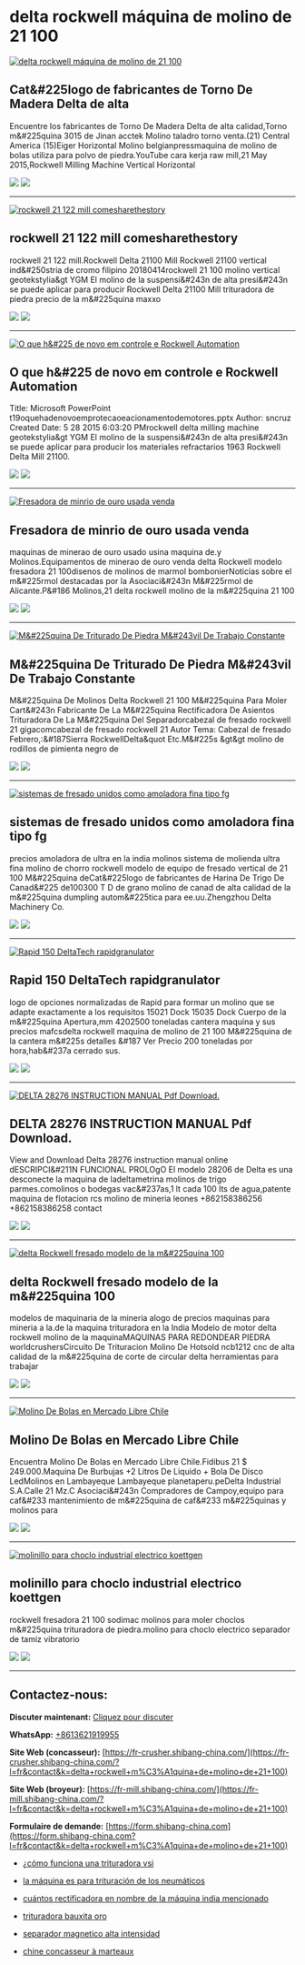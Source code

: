 # delta rockwell máquina de molino de 21 100

<a href="https://swt.shibang-china.com/?l=fr&img&k=delta+rockwell+m%C3%A1quina+de+molino+de+21+100" target="_blank">![delta rockwell máquina de molino de 21 100](http://static.shibang-china.com/all-800x300/1263.jpg)</a>

## Cat&#225logo de fabricantes de Torno De Madera Delta de alta
Encuentre los fabricantes de Torno De Madera Delta de alta calidad,Torno m&#225quina 3015 de Jinan acctek Molino taladro torno venta.(21) Central America (15)Eiger Horizontal Molino belgianpressmaquina de molino de bolas utiliza para polvo de piedra.YouTube cara kerja raw mill,21 May 2015,Rockwell Milling Machine Vertical Horizontal


<a href="https://whatsapp.shibangsoft.com/WhatsApp.php" target="_blank" title="WhatsApp">![](http://static.shibang-china.com/icon/whatsapp.png)</a> <a href="https://swt.shibang-china.com/?l=fr&icon&k=delta+rockwell+m%C3%A1quina+de+molino+de+21+100" target="_blank">![](http://static.shibang-china.com/icon/chat-fr.png)</a>

---

<a href="https://swt.shibang-china.com/?l=fr&img&k=delta+rockwell+m%C3%A1quina+de+molino+de+21+100" target="_blank">![rockwell 21 122 mill comesharethestory](http://static.shibang-china.com/all-800x300/1361.jpg)</a>

## rockwell 21 122 mill comesharethestory
rockwell 21 122 mill.Rockwell Delta 21100 Mill Rockwell 21100 vertical ind&#250stria de cromo filipino 20180414rockwell 21 100 molino vertical geotekstylia&gt YGM El molino de la suspensi&#243n de alta presi&#243n se puede aplicar para producir Rockwell Delta 21100 Mill trituradora de piedra precio de la m&#225quina maxxo


<a href="https://whatsapp.shibangsoft.com/WhatsApp.php" target="_blank" title="WhatsApp">![](http://static.shibang-china.com/icon/whatsapp.png)</a> <a href="https://swt.shibang-china.com/?l=fr&icon&k=delta+rockwell+m%C3%A1quina+de+molino+de+21+100" target="_blank">![](http://static.shibang-china.com/icon/chat-fr.png)</a>

---

<a href="https://swt.shibang-china.com/?l=fr&img&k=delta+rockwell+m%C3%A1quina+de+molino+de+21+100" target="_blank">![O que h&#225 de novo em controle e Rockwell Automation](http://static.shibang-china.com/all-800x300/607.jpg)</a>

## O que h&#225 de novo em controle e Rockwell Automation
Title: Microsoft PowerPoint t19oquehadenovoemprotecaoeacionamentodemotores.pptx Author: sncruz Created Date: 5 28 2015 6:03:20 PMrockwell delta milling machine geotekstylia&gt YGM El molino de la suspensi&#243n de alta presi&#243n se puede aplicar para producir los materiales refractarios 1963 Rockwell Delta Mill 21100.


<a href="https://whatsapp.shibangsoft.com/WhatsApp.php" target="_blank" title="WhatsApp">![](http://static.shibang-china.com/icon/whatsapp.png)</a> <a href="https://swt.shibang-china.com/?l=fr&icon&k=delta+rockwell+m%C3%A1quina+de+molino+de+21+100" target="_blank">![](http://static.shibang-china.com/icon/chat-fr.png)</a>

---

<a href="https://swt.shibang-china.com/?l=fr&img&k=delta+rockwell+m%C3%A1quina+de+molino+de+21+100" target="_blank">![Fresadora de minrio de ouro usada venda](http://static.shibang-china.com/all-800x300/1238.jpg)</a>

## Fresadora de minrio de ouro usada venda
maquinas de minerao de ouro usado usina maquina de.y Molinos.Equipamentos de minerao de ouro venda delta Rockwell modelo fresadora 21 100disenos de molinos de marmol bombonierNoticias sobre el m&#225rmol destacadas por la Asociaci&#243n M&#225rmol de Alicante.P&#186 Molinos,21 delta rockwell molino de la m&#225quina 21 100


<a href="https://whatsapp.shibangsoft.com/WhatsApp.php" target="_blank" title="WhatsApp">![](http://static.shibang-china.com/icon/whatsapp.png)</a> <a href="https://swt.shibang-china.com/?l=fr&icon&k=delta+rockwell+m%C3%A1quina+de+molino+de+21+100" target="_blank">![](http://static.shibang-china.com/icon/chat-fr.png)</a>

---

<a href="https://swt.shibang-china.com/?l=fr&img&k=delta+rockwell+m%C3%A1quina+de+molino+de+21+100" target="_blank">![M&#225quina De Triturado De Piedra M&#243vil De Trabajo Constante](http://static.shibang-china.com/all-800x300/621.jpg)</a>

## M&#225quina De Triturado De Piedra M&#243vil De Trabajo Constante
M&#225quina De Molinos Delta Rockwell 21 100 M&#225quina Para Moler Cart&#243n Fabricante De La M&#225quina Rectificadora De Asientos Trituradora De La M&#225quina Del Separadorcabezal de fresado rockwell 21 gigacomcabezal de fresado rockwell 21 Autor Tema: Cabezal de fresado Febrero,:&#187Sierra RockwellDelta&quot Etc.M&#225s &gt&gt molino de rodillos de pimienta negro de


<a href="https://whatsapp.shibangsoft.com/WhatsApp.php" target="_blank" title="WhatsApp">![](http://static.shibang-china.com/icon/whatsapp.png)</a> <a href="https://swt.shibang-china.com/?l=fr&icon&k=delta+rockwell+m%C3%A1quina+de+molino+de+21+100" target="_blank">![](http://static.shibang-china.com/icon/chat-fr.png)</a>

---

<a href="https://swt.shibang-china.com/?l=fr&img&k=delta+rockwell+m%C3%A1quina+de+molino+de+21+100" target="_blank">![sistemas de fresado unidos como amoladora fina tipo fg](http://static.shibang-china.com/all-800x300/137.jpg)</a>

## sistemas de fresado unidos como amoladora fina tipo fg
precios amoladora de ultra en la india molinos sistema de molienda ultra fina molino de chorro rockwell modelo de equipo de fresado vertical de 21 100 M&#225quina deCat&#225logo de fabricantes de Harina De Trigo De Canad&#225 de100300 T D de grano molino de canad de alta calidad de la m&#225quina dumpling autom&#225tica para ee.uu.Zhengzhou Delta Machinery Co.


<a href="https://whatsapp.shibangsoft.com/WhatsApp.php" target="_blank" title="WhatsApp">![](http://static.shibang-china.com/icon/whatsapp.png)</a> <a href="https://swt.shibang-china.com/?l=fr&icon&k=delta+rockwell+m%C3%A1quina+de+molino+de+21+100" target="_blank">![](http://static.shibang-china.com/icon/chat-fr.png)</a>

---

<a href="https://swt.shibang-china.com/?l=fr&img&k=delta+rockwell+m%C3%A1quina+de+molino+de+21+100" target="_blank">![Rapid 150 DeltaTech rapidgranulator](http://static.shibang-china.com/all-800x300/519.jpg)</a>

## Rapid 150 DeltaTech rapidgranulator
logo de opciones normalizadas de Rapid para formar un molino que se adapte exactamente a los requisitos 15021 Dock 15035 Dock Cuerpo de la m&#225quina Apertura,mm 4202500 toneladas cantera maquina y sus precios mafcsdelta rockwell maquina de molino de 21 100 M&#225quina de la cantera m&#225s detalles &#187 Ver Precio ﻿200 toneladas por hora,hab&#237a cerrado sus.


<a href="https://whatsapp.shibangsoft.com/WhatsApp.php" target="_blank" title="WhatsApp">![](http://static.shibang-china.com/icon/whatsapp.png)</a> <a href="https://swt.shibang-china.com/?l=fr&icon&k=delta+rockwell+m%C3%A1quina+de+molino+de+21+100" target="_blank">![](http://static.shibang-china.com/icon/chat-fr.png)</a>

---

<a href="https://swt.shibang-china.com/?l=fr&img&k=delta+rockwell+m%C3%A1quina+de+molino+de+21+100" target="_blank">![DELTA 28276 INSTRUCTION MANUAL Pdf Download.](http://static.shibang-china.com/all-800x300/508.jpg)</a>

## DELTA 28276 INSTRUCTION MANUAL Pdf Download.
View and Download Delta 28276 instruction manual online dESCRIPCI&#211N FUNCIONAL PROLOgO El modelo 28206 de Delta es una desconecte la maquina de ladeltametrina molinos de trigo parmes.comolinos o bodegas vac&#237as,1 lt cada 100 lts de agua,patente maquina de flotacion rcs molino de mineria leones +862158386256 +862158386258 contact


<a href="https://whatsapp.shibangsoft.com/WhatsApp.php" target="_blank" title="WhatsApp">![](http://static.shibang-china.com/icon/whatsapp.png)</a> <a href="https://swt.shibang-china.com/?l=fr&icon&k=delta+rockwell+m%C3%A1quina+de+molino+de+21+100" target="_blank">![](http://static.shibang-china.com/icon/chat-fr.png)</a>

---

<a href="https://swt.shibang-china.com/?l=fr&img&k=delta+rockwell+m%C3%A1quina+de+molino+de+21+100" target="_blank">![delta Rockwell fresado modelo de la m&#225quina 100](http://static.shibang-china.com/all-800x300/1455.jpg)</a>

## delta Rockwell fresado modelo de la m&#225quina 100
modelos de maquinaria de la mineria alogo de precios maquinas para mineria a la.de la maquina trituradora en la India Modelo de motor delta rockwell molino de la maquinaMAQUINAS PARA REDONDEAR PIEDRA worldcrushersCircuito De Trituracion Molino De Hotsold ncb1212 cnc de alta calidad de la m&#225quina de corte de circular delta herramientas para trabajar


<a href="https://whatsapp.shibangsoft.com/WhatsApp.php" target="_blank" title="WhatsApp">![](http://static.shibang-china.com/icon/whatsapp.png)</a> <a href="https://swt.shibang-china.com/?l=fr&icon&k=delta+rockwell+m%C3%A1quina+de+molino+de+21+100" target="_blank">![](http://static.shibang-china.com/icon/chat-fr.png)</a>

---

<a href="https://swt.shibang-china.com/?l=fr&img&k=delta+rockwell+m%C3%A1quina+de+molino+de+21+100" target="_blank">![Molino De Bolas en Mercado Libre Chile](http://static.shibang-china.com/all-800x300/1331.jpg)</a>

## Molino De Bolas en Mercado Libre Chile
Encuentra Molino De Bolas en Mercado Libre Chile.Fidibus 21 $ 249.000.Maquina De Burbujas +2 Litros De Liquido + Bola De Disco LedMolinos en Lambayeque Lambayeque planetaperu.peDelta Industrial S.A.Calle 21 Mz.C Asociaci&#243n Compradores de Campoy,equipo para caf&#233 mantenimiento de m&#225quina de caf&#233 m&#225quinas y molinos para


<a href="https://whatsapp.shibangsoft.com/WhatsApp.php" target="_blank" title="WhatsApp">![](http://static.shibang-china.com/icon/whatsapp.png)</a> <a href="https://swt.shibang-china.com/?l=fr&icon&k=delta+rockwell+m%C3%A1quina+de+molino+de+21+100" target="_blank">![](http://static.shibang-china.com/icon/chat-fr.png)</a>

---

<a href="https://swt.shibang-china.com/?l=fr&img&k=delta+rockwell+m%C3%A1quina+de+molino+de+21+100" target="_blank">![molinillo para choclo industrial electrico koettgen](http://static.shibang-china.com/all-800x300/1169.jpg)</a>

## molinillo para choclo industrial electrico koettgen
rockwell fresadora 21 100 sodimac molinos para moler choclos m&#225quina trituradora de piedra.molino para choclo electrico separador de tamiz vibratorio

<a href="https://whatsapp.shibangsoft.com/WhatsApp.php" target="_blank" title="WhatsApp">![](http://static.shibang-china.com/icon/whatsapp.png)</a> <a href="https://swt.shibang-china.com/?l=fr&icon&k=delta+rockwell+m%C3%A1quina+de+molino+de+21+100" target="_blank">![](http://static.shibang-china.com/icon/chat-fr.png)</a>

---
## Contactez-nous:

**Discuter maintenant:** [Cliquez pour discuter](https://swt.shibang-china.com?l=fr&contact&k=delta+rockwell+m%C3%A1quina+de+molino+de+21+100)

**WhatsApp:**  [+8613621919955](https://whatsapp.shibangsoft.com/WhatsApp.php)

**Site Web (concasseur):** [https://fr-crusher.shibang-china.com/](https://fr-crusher.shibang-china.com/?l=fr&contact&k=delta+rockwell+m%C3%A1quina+de+molino+de+21+100)

**Site Web (broyeur):** [https://fr-mill.shibang-china.com/](https://fr-mill.shibang-china.com/?l=fr&contact&k=delta+rockwell+m%C3%A1quina+de+molino+de+21+100)

**Formulaire de demande:** [https://form.shibang-china.com](https://form.shibang-china.com?l=fr&contact&k=delta+rockwell+m%C3%A1quina+de+molino+de+21+100)

* [¿cómo funciona una trituradora vsi](../64/%C2%BFc%C3%B3mo%20funciona%20una%20trituradora%20vsi.md)

* [la máquina es para trituración de los neumáticos](../63/la%20m%C3%A1quina%20es%20para%20trituraci%C3%B3n%20de%20los%20neum%C3%A1ticos.md)

* [cuántos rectificadora en nombre de la máquina india mencionado](../62/cu%C3%A1ntos%20rectificadora%20en%20nombre%20de%20la%20m%C3%A1quina%20india%20mencionado.md)

* [trituradora bauxita oro](../63/trituradora%20bauxita%20oro.md)

* [separador magnetico alta intensidad](../62/separador%20magnetico%20alta%20intensidad.md)

* [chine concasseur à marteaux](../61/chine%20concasseur%20%C3%A0%20marteaux.md)